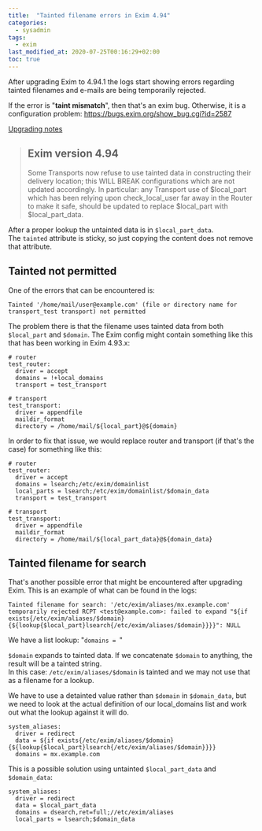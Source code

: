 ```yaml
---
title:  "Tainted filename errors in Exim 4.94"
categories:
  - sysadmin
tags:
  - exim
last_modified_at: 2020-07-25T00:16:29+02:00
toc: true
---
```


After upgrading Exim to 4.94.1 the logs start showing errors regarding tainted filenames and
e-mails are being temporarily rejected.

If the error is "**taint mismatch**", then that's an exim bug. Otherwise, it is a configuration problem:
https://bugs.exim.org/show_bug.cgi?id=2587

[Upgrading notes](https://git.exim.org/exim.git/blob/HEAD:/src/README.UPDATING)

>Exim version 4.94
>-----------------
>
>Some Transports now refuse to use tainted data in constructing their delivery
>location; this WILL BREAK configurations which are not updated accordingly.
>In particular: any Transport use of $local_part which has been relying upon
>check_local_user far away in the Router to make it safe, should be updated to
>replace $local_part with $local_part_data.

After a proper lookup the untainted data is in `$local_part_data`.  
The `tainted` attribute is sticky, so just copying the content does not remove that attribute.

## Tainted not permitted

One of the errors that can be encountered is:

`Tainted '/home/mail/user@example.com' (file or directory name for transport_test transport) not permitted`


The problem there is that the filename uses tainted data from both `$local_part` and `$domain`.
The Exim config might contain something like this that has been working in Exim 4.93.x:

```
# router
test_router:
  driver = accept
  domains = !+local_domains
  transport = test_transport

# transport
test_transport:
  driver = appendfile
  maildir_format
  directory = /home/mail/${local_part}@${domain}
```

In order to fix that issue, we would replace router and transport (if that's the case) for something like this:
```
# router
test_router:
  driver = accept
  domains = lsearch;/etc/exim/domainlist
  local_parts = lsearch;/etc/exim/domainlist/$domain_data
  transport = test_transport

# transport
test_transport:
  driver = appendfile
  maildir_format
  directory = /home/mail/${local_part_data}@${domain_data}
```

## Tainted filename for search

That's another possible error that might be encountered after upgrading Exim. This is an example of what can be found in the logs:

`Tainted filename for search: '/etc/exim/aliases/mx.example.com' temporarily rejected RCPT <test@example.com>: failed to expand "${if exists{/etc/exim/aliases/$domain}{${lookup{$local_part}lsearch{/etc/exim/aliases/$domain}}}}": NULL`

We have a list lookup: "`domains = `"

`$domain` expands to tainted data. If we concatenate `$domain` to anything, the result will be a tainted string.  
In this case: `/etc/exim/aliases/$domain` is tainted and we may not use that as a filename for a lookup.

We have to use a detainted value rather than `$domain` in `$domain_data`, but we need to look at the actual
definition of our local_domains list and work out what the lookup against it will do.

```
system_aliases:
  driver = redirect
  data = ${if exists{/etc/exim/aliases/$domain}{${lookup{$local_part}lsearch{/etc/exim/aliases/$domain}}}}
  domains = mx.example.com
```

This is a possible solution using untainted `$local_part_data` and `$domain_data`:
```
system_aliases:
  driver = redirect
  data = $local_part_data
  domains = dsearch,ret=full;//etc/exim/aliases
  local_parts = lsearch;$domain_data
```